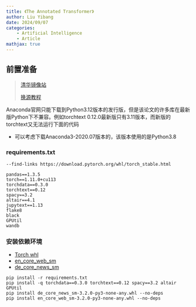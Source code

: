 ```yaml
---
title: 《The Annotated Transformer》
author: Liu Yibang
date: 2024/09/07
categories: 
    - Artificial Intelligence
    - Article
mathjax: true
---
```


## 前置准备

> [清华镜像站](https://mirrors.tuna.tsinghua.edu.cn/anaconda/archive/)
> 
> [换源教程](https://mirrors.tuna.tsinghua.edu.cn/help/pypi/)

Anaconda官网只能下载到Python3.12版本的发行版，但是该论文的许多库在最新版Python下不兼容。例如torchtext 0.12.0最新版只有3.11版本，而新版的torchtext又无法运行下面的代码
- 可以考虑下载Anaconda3-2020.07版本的，该版本使用的是Python3.8  

### requirements.txt

```
--find-links https://download.pytorch.org/whl/torch_stable.html

pandas==1.3.5
torch==1.11.0+cu113
torchdata==0.3.0
torchtext==0.12
spacy==3.2
altair==4.1
jupytext==1.13
flake8
black
GPUtil
wandb
```

### 安装依赖环境

- [Torch whl](https://download.pytorch.org/whl/cu113/torch-1.11.0%2Bcu113-cp38-cp38-win_amd64.whl)
- [en_core_web_sm](https://objects.githubusercontent.com/github-production-release-asset-2e65be/84940268/1b46d25d-fb12-424a-b108-38788bbefc92?X-Amz-Algorithm=AWS4-HMAC-SHA256&X-Amz-Credential=releaseassetproduction%2F20240907%2Fus-east-1%2Fs3%2Faws4_request&X-Amz-Date=20240907T094245Z&X-Amz-Expires=300&X-Amz-Signature=2a646b62e82500c91830445592ceec146e9b8fe623393f90d08832844e964513&X-Amz-SignedHeaders=host&actor_id=77948910&key_id=0&repo_id=84940268&response-content-disposition=attachment%3B%20filename%3Den_core_web_sm-3.2.0-py3-none-any.whl&response-content-type=application%2Foctet-stream)
- [de_core_news_sm](https://objects.githubusercontent.com/github-production-release-asset-2e65be/84940268/ebef9b23-442c-43cf-8dd9-82b90d11f2b3?X-Amz-Algorithm=AWS4-HMAC-SHA256&X-Amz-Credential=releaseassetproduction%2F20240907%2Fus-east-1%2Fs3%2Faws4_request&X-Amz-Date=20240907T094313Z&X-Amz-Expires=300&X-Amz-Signature=7c11d52c68f2feaa4a9e79907f22cf280b7fcc3d8a5e551d470fa661a1a6bd73&X-Amz-SignedHeaders=host&actor_id=77948910&key_id=0&repo_id=84940268&response-content-disposition=attachment%3B%20filename%3Dde_core_news_sm-3.2.0-py3-none-any.whl&response-content-type=application%2Foctet-stream)

```commandline
pip install -r requirements.txt
pip install -q torchdata==0.3.0 torchtext==0.12 spacy==3.2 altair GPUtil
pip install de_core_news_sm-3.2.0-py3-none-any.whl --no-deps
pip install en_core_web_sm-3.2.0-py3-none-any.whl --no-deps

```